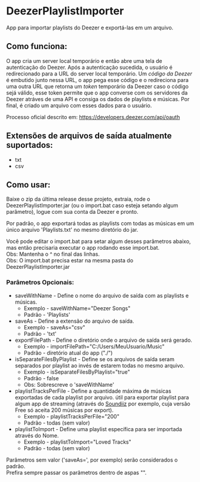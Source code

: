 # DeezerPlaylistImporter

App para importar playlists do Deezer e exportá-las em um arquivo.

## Como funciona:
O app cria um server local temporário e então abre uma tela de autenticação do Deezer. Após a autenticação sucedida, o usuário é redirecionado para a URL do server local temporário. Um *código da Deezer* é embutido junto nessa URL, o app pega esse código e o redireciona para uma outra URL que retorna um *token* temporário da Deezer caso o código sejá válido, esse token permite que o app converse com os servidores da Deezer atráves de uma API e consiga os dados de playlists e músicas. Por final, é criado um arquivo com esses dados para o usuário.

Processo oficial descrito em: https://developers.deezer.com/api/oauth

## Extensões de arquivos de saída atualmente suportados:
* txt
* csv

## Como usar:

Baixe o zip da última release desse projeto, extraia, rode o DeezerPlaylistImporter.jar (ou o import.bat caso esteja setando algum parâmetro), logue com sua conta da Deezer e pronto.

Por padrão, o app exportará todas as playlists com todas as músicas em um único arquivo 'Playlists.txt' no mesmo diretório do jar.

Você pode editar o import.bat para setar algum desses parâmetros abaixo, mas então precisaria executar o app rodando esse import.bat.\
Obs: Mantenha o ^ no final das linhas.\
Obs: O import.bat precisa estar na mesma pasta do DeezerPlaylistImporter.jar

### Parâmetros Opcionais:
* saveWithName - Define o nome do arquivo de saída com as playlists e músicas.
    * Exemplo - saveWithName="Deezer Songs"
    * Padrão - 'Playlists' 
* saveAs - Define a extensão do arquivo de saída.
    * Exemplo - saveAs="csv"
    * Padrão - 'txt'
* exportFilePath - Define o diretório onde o arquivo de saída será gerado.
    * Exemplo - importFilePath="C:/Users/MeuUsuario/Music"
    * Padrão - diretório atual do app ("./")
* isSeparateFilesByPlaylist - Define se os arquivos de saída seram separados por playlist ao invés de estarem todas no mesmo arquivo.
    * Exemplo - isSeparateFilesByPlaylist="true"
    * Padrão - false
    * Obs: Sobrescreve o 'saveWithName'
* playlistTracksPerFile - Define a quantidade máxima de músicas exportadas de cada playlist por arquivo. útil para exportar playlist para algum app de streaming (através do [Soundiiz](https://soundiiz.com/pt/) por exemplo, cuja versão Free só aceita 200 músicas por export). 
    * Exemplo - playlistTracksPerFile="200"
    * Padrão - todas (sem valor)
* playlistToImport - Define uma playlist específica para ser importada através do Nome.
    * Exemplo - playlistToImport="Loved Tracks"
    * Padrão - todas (sem valor)

Parâmetros sem valor ('saveAs=', por exemplo) serão considerados o padrão.\
Prefira sempre passar os parâmetros dentro de aspas "".
